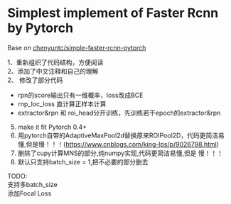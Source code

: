 # Simplest implement of Faster Rcnn by Pytorch  

Base on [chenyuntc/simple-faster-rcnn-pytorch](https://github.com/chenyuntc/simple-faster-rcnn-pytorch)  

1、重新组织了代码结构，方便阅读  
2、添加了中文注释和自己的理解  
2、 修改了部分代码  
* rpn的score输出只有一维概率，loss改成BCE  
* rnp_loc_loss 直计算正样本计算  
* extractor&rpn 和 roi_head分开训练，先训练若干epoch的extractor&rpn  

5. make it fit Pytorch 0.4+  
1. 用pytorch自带的AdaptiveMaxPool2d替换原来ROIPool2D，代码更简洁易懂,但是慢！！！(https://www.cnblogs.com/king-lps/p/9026798.html)  
6. 删除了cupy计算MNS的部分,纯numpy实现,代码更简洁易懂,但是 慢！！！  
8. 默认只支持batch_size = 1,把不必要的部分删去  


TODO:  
支持多batch_size  
添加Focal Loss  
